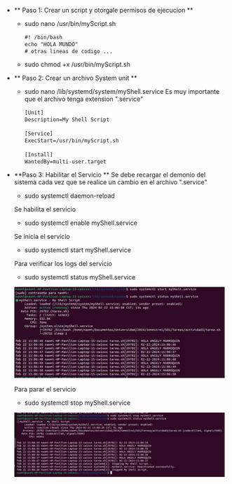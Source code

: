 - ** Paso 1: Crear un script y otorgale permisos de ejecucion **
  
    - sudo nano /usr/bin/myScript.sh

        ``` 
        #! /bin/bash
        echo "HOLA MUNDO"
        # otras lineas de codigo ...
        ``` 
    
    - sudo chmod  +x /usr/bin/myScript.sh

- ** Paso 2: Crear un archivo System unit **
    - sudo nano /lib/systemd/system/myShell.service 
        Es muy importante que el archivo tenga extension ".service"
    
        ``` 
        [Unit]
        Description=My Shell Script

        [Service]
        ExecStart=/usr/bin/myScript.sh

        [Install]
        WantedBy=multi-user.target
        ``` 
- **Paso 3: Habilitar el Servicio **
    Se debe recargar el demonio del sistema cada vez que se realice un cambio en el archivo ".service"
    - sudo systemctl daemon-reload 
    
    Se habilita el servicio
    - sudo systemctl enable myShell.service 

    Se inicia el servicio
    - sudo systemctl start myShell.service 

    Para verificar los logs del servicio
    - sudo systemctl status myShell.service 

    ![](./start.png)

    Para parar el servicio
    - sudo systemctl stop myShell.service

    ![](./stop.png)










